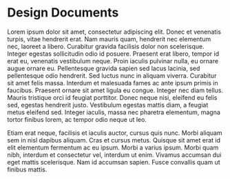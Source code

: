# Design Documents

Lorem ipsum dolor sit amet, consectetur adipiscing elit. Donec et venenatis turpis, vitae hendrerit erat. Nam mauris quam, hendrerit nec elementum nec, laoreet a libero. Curabitur gravida facilisis dolor non scelerisque. Integer egestas sollicitudin odio id posuere. Praesent erat libero, tempor id erat eu, venenatis vestibulum neque. Proin iaculis pulvinar nulla, eu ornare augue ornare eu. Pellentesque gravida sapien sed lacus lacinia, sed pellentesque odio hendrerit. Sed luctus nunc in aliquam viverra. Curabitur sit amet felis massa. Interdum et malesuada fames ac ante ipsum primis in faucibus. Praesent ornare sit amet ligula eu congue. Integer nec diam tellus. Mauris tristique orci id feugiat porttitor. Donec neque nisi, eleifend eu felis sed, egestas hendrerit justo. Vestibulum egestas mattis diam, a feugiat metus eleifend sed. Integer iaculis, massa nec pharetra elementum, magna tortor finibus lorem, ac tempor odio neque ut leo.

Etiam erat neque, facilisis et iaculis auctor, cursus quis nunc. Morbi aliquam sem in nisl dapibus aliquam. Cras et cursus metus. Quisque sit amet erat id elit elementum fermentum ac eu ipsum. Morbi a varius ipsum. Morbi quam nibh, interdum et consectetur vel, interdum ut enim. Vivamus accumsan dui eget mattis scelerisque. Nam id accumsan sapien. Fusce convallis quam ut finibus mattis.